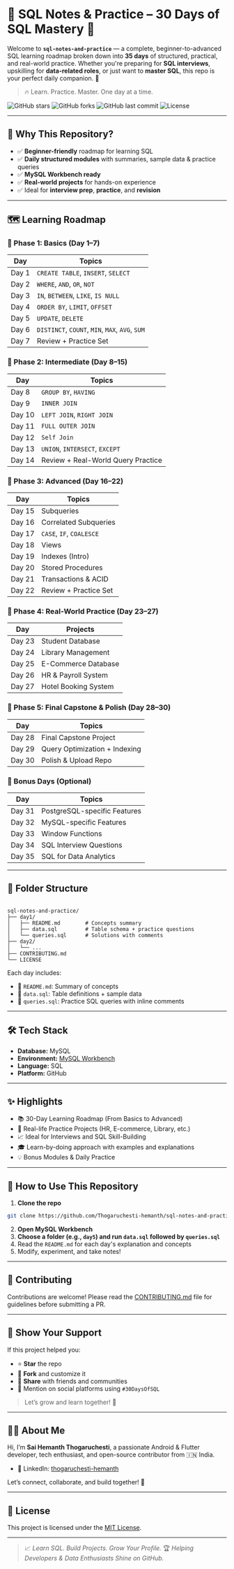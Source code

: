 # 🧠 SQL Notes & Practice – 30 Days of SQL Mastery 🚀

Welcome to **`sql-notes-and-practice`** — a complete, beginner-to-advanced SQL learning roadmap broken down into **35 days** of structured, practical, and real-world practice. Whether you're preparing for **SQL interviews**, upskilling for **data-related roles**, or just want to **master SQL**, this repo is your perfect daily companion. 🎯

> 🔥 Learn. Practice. Master. One day at a time.

![GitHub stars](https://img.shields.io/github/stars/Thogaruchesti-hemanth/sql-notes-and-practice?style=flat-square)
![GitHub forks](https://img.shields.io/github/forks/Thogaruchesti-hemanth/sql-notes-and-practice?style=flat-square)
![GitHub last commit](https://img.shields.io/github/last-commit/Thogaruchesti-hemanth/sql-notes-and-practice?style=flat-square)
![License](https://img.shields.io/github/license/Thogaruchesti-hemanth/sql-notes-and-practice?style=flat-square)

---

## 📌 Why This Repository?

- ✅ **Beginner-friendly** roadmap for learning SQL
- ✅ **Daily structured modules** with summaries, sample data & practice queries
- ✅ **MySQL Workbench ready**
- ✅ **Real-world projects** for hands-on experience
- ✅ Ideal for **interview prep**, **practice**, and **revision**

---

## 🗺️ Learning Roadmap

### 📘 Phase 1: Basics (Day 1–7)
| Day | Topics |
|-----|--------|
| Day 1 | `CREATE TABLE`, `INSERT`, `SELECT` |
| Day 2 | `WHERE`, `AND`, `OR`, `NOT` |
| Day 3 | `IN`, `BETWEEN`, `LIKE`, `IS NULL` |
| Day 4 | `ORDER BY`, `LIMIT`, `OFFSET` |
| Day 5 | `UPDATE`, `DELETE` |
| Day 6 | `DISTINCT`, `COUNT`, `MIN`, `MAX`, `AVG`, `SUM` |
| Day 7 | Review + Practice Set |

### 📗 Phase 2: Intermediate (Day 8–15)
| Day | Topics |
|-----|--------|
| Day 8 | `GROUP BY`, `HAVING` |
| Day 9 | `INNER JOIN` |
| Day 10 | `LEFT JOIN`, `RIGHT JOIN` |
| Day 11 | `FULL OUTER JOIN` |
| Day 12 | `Self Join` |
| Day 13 | `UNION`, `INTERSECT`, `EXCEPT` |
| Day 14 | Review + Real-World Query Practice |

### 📙 Phase 3: Advanced (Day 16–22)
| Day | Topics |
|-----|--------|
| Day 15 | Subqueries |
| Day 16 | Correlated Subqueries |
| Day 17 | `CASE`, `IF`, `COALESCE` |
| Day 18 | Views |
| Day 19 | Indexes (Intro) |
| Day 20 | Stored Procedures |
| Day 21 | Transactions & ACID |
| Day 22 | Review + Practice Set |

### 📕 Phase 4: Real-World Practice (Day 23–27)
| Day | Projects |
|-----|----------|
| Day 23 | Student Database |
| Day 24 | Library Management |
| Day 25 | E-Commerce Database |
| Day 26 | HR & Payroll System |
| Day 27 | Hotel Booking System |

### 📒 Phase 5: Final Capstone & Polish (Day 28–30)
| Day | Topics |
|-----|--------|
| Day 28 | Final Capstone Project |
| Day 29 | Query Optimization + Indexing |
| Day 30 | Polish & Upload Repo |

### 🎁 Bonus Days (Optional)
| Day | Topics |
|-----|--------|
| Day 31 | PostgreSQL-specific Features |
| Day 32 | MySQL-specific Features |
| Day 33 | Window Functions |
| Day 34 | SQL Interview Questions |
| Day 35 | SQL for Data Analytics |

---

## 📂 Folder Structure

```

sql-notes-and-practice/
├── day1/
│   ├── README.md        # Concepts summary
│   ├── data.sql         # Table schema + practice questions
│   └── queries.sql      # Solutions with comments
├── day2/
│   └── ...
├── CONTRIBUTING.md
└── LICENSE

````

Each day includes:
- 📖 `README.md`: Summary of concepts
- 🧱 `data.sql`: Table definitions + sample data
- 🧠 `queries.sql`: Practice SQL queries with inline comments

---

## 🛠️ Tech Stack

- **Database:** MySQL  
- **Environment:** [MySQL Workbench](https://www.mysql.com/products/workbench/)  
- **Language:** SQL  
- **Platform:** GitHub  

---

## ✨ Highlights

- 📚 30-Day Learning Roadmap (From Basics to Advanced)
- 🧪 Real-life Practice Projects (HR, E-commerce, Library, etc.)
- 📈 Ideal for Interviews and SQL Skill-Building
- 🎓 Learn-by-doing approach with examples and explanations
- 💡 Bonus Modules & Daily Practice

---

## 🚀 How to Use This Repository

1. **Clone the repo**
```bash
git clone https://github.com/Thogaruchesti-hemanth/sql-notes-and-practice.git
````

2. **Open MySQL Workbench**
3. **Choose a folder (e.g., `day5`) and run `data.sql` followed by `queries.sql`**
4. Read the `README.md` for each day's explanation and concepts
5. Modify, experiment, and take notes!

---

## 🤝 Contributing

Contributions are welcome!
Please read the [CONTRIBUTING.md](./CONTRIBUTING.md) file for guidelines before submitting a PR.

---

## 🌟 Show Your Support

If this project helped you:

* ⭐ **Star** the repo
* 🍴 **Fork** and customize it
* 🔗 **Share** with friends and communities
* 🧵 Mention on social platforms using `#30DaysOfSQL`

> Let’s grow and learn together! 🙌

---

## 👨‍💻 About Me

Hi, I’m **Sai Hemanth Thogaruchesti**, a passionate Android & Flutter developer, tech enthusiast, and open-source contributor from 🇮🇳 India.

* 💼 LinkedIn: [thogaruchesti-hemanth](https://www.linkedin.com/in/thogaruchesti-hemanth/)

Let’s connect, collaborate, and build together! 🚀

---

## 📄 License

This project is licensed under the [MIT License](./LICENSE).

---

> 📈 *Learn SQL. Build Projects. Grow Your Profile.*
> 🏆 *Helping Developers & Data Enthusiasts Shine on GitHub.*
